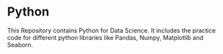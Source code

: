 # Python
This Repository contains Python for Data Science.
It includes the practice code for different python libraries like Pandas, Numpy, Matplotlib and Seaborn.
